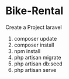 # Bike-Rental
Create a Project laravel

1. composer update
2. composer install
3. npm install
4. php artisan migrate
5. php artisan db:seed
6. php artisan serve
